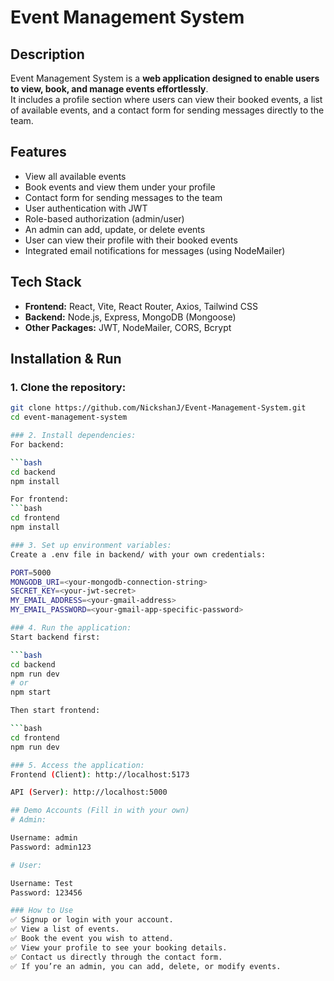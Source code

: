 # Event Management System

## Description

Event Management System is a **web application designed to enable users to view, book, and manage events effortlessly**.  
It includes a profile section where users can view their booked events, a list of available events, and a contact form for sending messages directly to the team.

## Features

- View all available events
- Book events and view them under your profile
- Contact form for sending messages to the team
- User authentication with JWT
- Role-based authorization (admin/user)
- An admin can add, update, or delete events
- User can view their profile with their booked events
- Integrated email notifications for messages (using NodeMailer)

## Tech Stack

- **Frontend:** React, Vite, React Router, Axios, Tailwind CSS
- **Backend:** Node.js, Express, MongoDB (Mongoose)
- **Other Packages:** JWT, NodeMailer, CORS, Bcrypt

## Installation & Run

### 1. Clone the repository:

```bash
git clone https://github.com/NickshanJ/Event-Management-System.git
cd event-management-system

### 2. Install dependencies:
For backend:

```bash
cd backend
npm install

For frontend:
```bash
cd frontend
npm install

### 3. Set up environment variables:
Create a .env file in backend/ with your own credentials:

PORT=5000
MONGODB_URI=<your-mongodb-connection-string>
SECRET_KEY=<your-jwt-secret>
MY_EMAIL_ADDRESS=<your-gmail-address>
MY_EMAIL_PASSWORD=<your-gmail-app-specific-password>

### 4. Run the application:
Start backend first:

```bash
cd backend
npm run dev
# or
npm start

Then start frontend:

```bash
cd frontend
npm run dev

### 5. Access the application:
Frontend (Client): http://localhost:5173

API (Server): http://localhost:5000

## Demo Accounts (Fill in with your own)
# Admin:

Username: admin
Password: admin123

# User:

Username: Test
Password: 123456

### How to Use
✅ Signup or login with your account.
✅ View a list of events.
✅ Book the event you wish to attend.
✅ View your profile to see your booking details.
✅ Contact us directly through the contact form.
✅ If you’re an admin, you can add, delete, or modify events.
